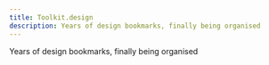 ```yaml
---
title: Toolkit.design
description: Years of design bookmarks, finally being organised
---
```


Years of design bookmarks, finally being organised